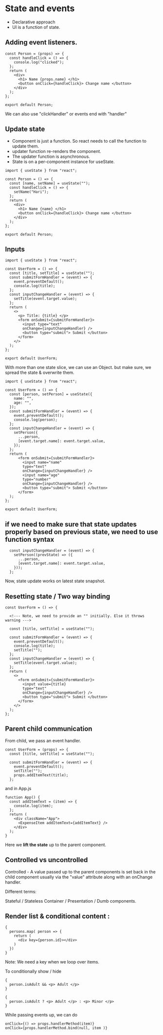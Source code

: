 # State and events

- Declarative approach
- UI is a function of state.

## Adding event listeners.

```
const Person = (props) => {
  const handleClick = () => {
    console.log("clicked");
  };
  return (
    <div>
      <h1> Name {props.name} </h1>
      <button onClick={handleClick}> Change name </button>
    </div>
  );
};

export default Person;
```

We can also use "clickHandler" or events end with "handler"

## Update state

- Component is just a function. So react needs to call the function to update them.
- updater function re-renders the component.
- The updater function is asynchronous.
- State is on a per-component instance for useState.

```
import { useState } from "react";

const Person = () => {
  const [name, setName] = useState("");
  const handleClick = () => {
    setName("Hari");
  };
  return (
    <div>
      <h1> Name {name} </h1>
      <button onClick={handleClick}> Change name </button>
    </div>
  );
};

export default Person;

```

## Inputs

```
import { useState } from "react";

const UserForm = () => {
  const [title, setTitle] = useState("");
  const submitFormHandler = (event) => {
    event.preventDefault();
    console.log(title);
  };
  const inputChangeHandler = (event) => {
    setTitle(event.target.value);
  };
  return (
    <>
      <p> Title: {title} </p>
      <form onSubmit={submitFormHandler}>
        <input type="text"
        onChange={inputChangeHandler} />
        <button type="submit"> Submit </button>
      </form>
    </>
  );
};

export default UserForm;
```

With more than one state slice, we can use an Object. but make sure, we spread the state & overwrite them.

```
import { useState } from "react";

const UserForm = () => {
  const [person, setPerson] = useState({
    name: "",
    age: "",
  });
  const submitFormHandler = (event) => {
    event.preventDefault();
    console.log(person);
  };
  const inputChangeHandler = (event) => {
    setPerson({
      ...person,
      [event.target.name]: event.target.value,
    });
  };
  return (
      <form onSubmit={submitFormHandler}>
        <input name="name"
        type="text"
        onChange={inputChangeHandler} />
        <input name="age"
        type="number"
        onChange={inputChangeHandler} />
        <button type="submit"> Submit </button>
      </form>
  );
};

export default UserForm;
```

## if we need to make sure that state updates properly based on previous state, we need to use function syntax

```
  const inputChangeHandler = (event) => {
    setPerson((prevState) => ({
      ...person,
      [event.target.name]: event.target.value,
    }));
  };
```

Now, state update works on latest state snapshot.

## Resetting state / Two way binding

```
const UserForm = () => {

  <!--- Note, we need to provide an "" initially. Else it throws warning --->

  const [title, setTitle] = useState("");

  const submitFormHandler = (event) => {
    event.preventDefault();
    console.log(title);
    setTitle("");
  };
  const inputChangeHandler = (event) => {
    setTitle(event.target.value);
  };
  return (
    <>
      <form onSubmit={submitFormHandler}>
        <input value={title}
        type="text"
        onChange={inputChangeHandler} />
        <button type="submit"> Submit </button>
      </form>
    </>
  );
};
```

## Parent child communication

From child, we pass an event handler.

```
const UserForm = (props) => {
  const [title, setTitle] = useState("");

  const submitFormHandler = (event) => {
    event.preventDefault();
    setTitle("");
    props.addItemText(title);
  };
```

and in App.js

```
function App() {
  const addItemText = (item) => {
    console.log(item);
  };
  return (
    <div className="App">
      <ExpenseItem addItemText={addItemText} />
    </div>
  );
}
```

Here we **lift the state** up to the parent component.

## Controlled vs uncontrolled

Controlled - A value passed up to the parent components is set back in the child component usually via the "value" attribute along with an onChange handler.

Different terms:

Stateful / Stateless
Container / Presentation / Dumb components.

## Render list & conditional content :

```
{
  persons.map( person => {
    return (
      <div key={person.id}></div>
    )
  })
}
```

Note: We need a key when we loop over items.

To conditionally show / hide

```
{
  person.isAdult && <p> Adult </p>
}
```

```
{
  person.isAdult ? <p> Adult </p> : <p> Minor </p>
}
```

While passing events up, we can do

```
onClick={() => props.handlerMethod(item)}
onClick={props.handlerMethod.bind(null, item )}

```
